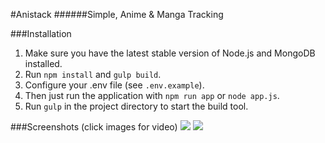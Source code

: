#Anistack
######Simple, Anime & Manga Tracking

###Installation
1. Make sure you have the latest stable version of Node.js and MongoDB installed.
2. Run `npm install` and `gulp build`.
3. Configure your .env file (see `.env.example`).
4. Then just run the application with `npm run app` or `node app.js`.
5. Run `gulp` in the project directory to start the build tool.

###Screenshots (click images for video)
[![](http://u.cubeupload.com/Horo/jqkQIS.png)](https://gfycat.com/AstonishingSizzlingGossamerwingedbutterfly)
[![](http://u.cubeupload.com/Horo/Fv3O9m.png)](https://gfycat.com/PaltryPoshKoi)